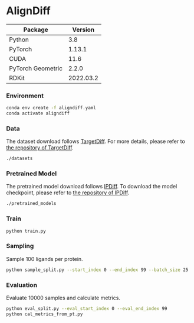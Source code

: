 # AlignDiff

| Package           | Version   |
|-------------------|-----------|
| Python            | 3.8       |
| PyTorch           | 1.13.1    |
| CUDA              | 11.6      |
| PyTorch Geometric | 2.2.0     |
| RDKit             | 2022.03.2 |

### Environment
```bash
conda env create -f aligndiff.yaml
conda activate aligndiff
```

### Data
The dataset download follows [TargetDiff](https://arxiv.org/abs/2303.03543). For more details, please refer to [the repository of TargetDiff](https://github.com/guanjq/targetdiff?tab=readme-ov-file#data).
```bash
./datasets
```

### Pretrained Model
The pretrained model download follows [IPDiff](https://openreview.net/forum?id=qH9nrMNTIW). To download the model checkpoint, please refer to [the repository of IPDiff](https://github.com/YangLing0818/IPDiff/tree/main?tab=readme-ov-file#%EF%B8%8F%EF%B8%8Fpretrained-ipdiff).
```bash
./pretrained_models
```

### Train
```bash
python train.py
```

### Sampling
Sample 100 ligands per protein.
```bash
python sample_split.py --start_index 0 --end_index 99 --batch_size 25
```

### Evaluation
Evaluate 10000 samples and calculate metrics.
```bash
python eval_split.py --eval_start_index 0 --eval_end_index 99
python cal_metrics_from_pt.py
```

